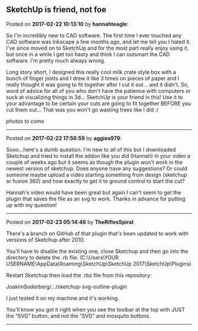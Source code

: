 ## SketchUp is friend, not foe
Posted on **2017-02-22 10:13:10** by **hannahteagle**:

So I'm incredibly new to CAD software. The first time I ever touched any CAD software was Inkscape a few months ago, and let me tell you I hated it. I've since moved on to SketchUp and for the most part really enjoy using it, but once in a while I get too hasty and think I can outsmart the CAD software. I'm pretty much always wrong.



Long story short, I designed this really cool milk crate style box with a bunch of finger joints and I drew it like 3 times on pieces of paper and I really thought it was going to fit together after I cut it out... and it didn't. So, word of advice for all of you who don't have the patience with computers or suck at visualizing things in 3d... SketchUp is your friend in this! Use it to your advantage to be certain your cuts are going to fit together BEFORE you cut them out... That was you won't go wasting trees like I did :/



*photos to come*

---

Posted on **2017-02-22 17:56:59** by **aggies979**:

Sooo...here's a dumb question. I'm new to all of this but I downloaded Sketchup and tried to install the addon like you did (Hannah) in your video a couple of weeks ago but it seems as though the plugin won't work in the newest version of sketchup. Does anyone have any suggestions? Or could someone maybe upload a video starting something from design (sketchup or fusion 360)  and how exactly to get it to ground control to start the cut? 



Hannah's video would have been great but again I can't seem to get the plugin that saves the file as an svg to work. Thanks in advance for putting up with my question!

---

Posted on **2017-02-23 05:14:46** by **TheRiflesSpiral**:

There's a branch on GitHub of that plugin that's been updated to work with versions of Sketchup after 2010.

You'll have to disable the existing one, close Sketchup and then go into the directory to delete the .rb file. (C:\Users\YOUR USERNAME\AppData\Roaming\SketchUp\SketchUp 2017\SketchUp\Plugins)

Restart Sketchup then load the .rbz file from this repository:

JoakimSoderberg/…/sketchup-svg-outline-plugin

I just tested it on my machine and it's working.

You'll know you got it right when you see the toolbar at the top with JUST the “SVG” button, and not the “SVG” and mosquito buttons.

---


